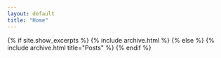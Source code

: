 ```yaml
---
layout: default
title: "Home"
---
```


{% if site.show_excerpts %}
  {% include archive.html %}
{% else %}
  {% include archive.html title="Posts" %}
{% endif %}
